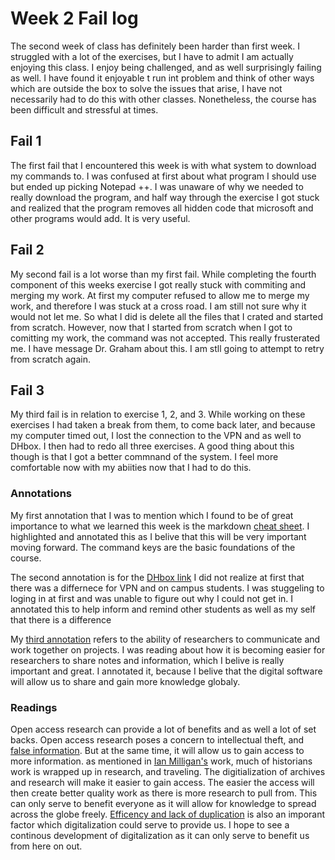 # Week 2 Fail log
The second week of class has definitely been harder than first week. I struggled with a lot of the exercises, but I have to admit I am actually enjoying this class. I enjoy being challenged, and as well surprisingly failing as well. I have found it enjoyable t run int problem and think of other ways which are outside the box to solve the issues that arise, I have not necessarily had to do this with other classes. Nonetheless, the course has been difficult and stressful at times. 
## Fail 1
The first fail that I encountered this week is with what system to download my commands to. I was confused at first about what program I should use but ended up picking Notepad ++. I was unaware of why we needed to really download the program, and half way through the exercise I got stuck and realized that the program removes all hidden code that microsoft and other programs would add. It is very useful.

## Fail 2
My second fail is a lot worse than my first fail. While completing the fourth component of this weeks exercise I got really stuck with commiting and merging my work. At first my computer refused to allow me to merge my work, and therefore I was stuck at a cross road. I am still not sure why it would not let me. So what I did is delete all the files that I crated and started from scratch. However, now that I started from scratch when I got to comitting my work, the command was not accepted. This really frusterated me. I have message Dr. Graham about this. I am stll going to attempt to retry from scratch again. 

## Fail 3
My third fail is in relation to exercise 1, 2, and 3. While working on these exercises I had taken a break from them, to come back later, and because my computer timed out, I lost the connection to the VPN and as well to DHbox. I then had to redo all three exercises. A good thing about this though is that I got a better commnand of the system. I feel more comfortable now with my abiities now that I had to do this. 

### Annotations
My first annotation that I was to mention which I found to be of great importance to what we learned this week is the markdown [cheat sheet](https://hyp.is/DX0Ouni3Eem8fJN4g5zeRw/github.com/adam-p/markdown-here/wiki/Markdown-Cheatsheet). I highlighted and annotated this as I belive that this will be very important moving forward. The command keys are the basic foundations of the course.

The second annotation is for the [DHbox link](https://hyp.is/FAmHcnjVEem8l7tujkpj2w/workbook.craftingdigitalhistory.ca/module-1/Exercises/) I did not realize at first that there was a differnece for VPN and on campus students. I was stuggeling to loging in at first and was unable to figure out why I could not get in. I annotated this to help inform and remind other students as well as my self that there is a difference

My [third annotation](https://hyp.is/g4mf9Hi0EemM6ENXxrZ-8g/workbook.craftingdigitalhistory.ca/module-1/Open-Access-Research/) refers to the ability of researchers to communicate and work together on projects. I was reading about how it is becoming easier for researchers to share notes and information, which I belive is really important and great. I annotated it, because I belive that the digital software will allow us to share and gain more knowledge globaly. 

### Readings

Open access research can provide a lot of benefits and as well a lot of set backs. Open access research poses a concern to intellectual theft, and [false information](https://hyp.is/q-luyntwEemp4KtOFsgx7g/www.trevorowens.org/2008/03/sunrise-on-methodology-and-radical-transparency-of-sources-in-historical-writing/). But at the same time, it will allow us to gain access to more information. as mentioned in [Ian Milligan's](https://hyp.is/pC08NmKnEeePs9sdt7KB6Q/ianmilligan.ca/2014/10/23/sshrcs-research-data-archiving-policy-and-historians/) work, much of historians work is wrapped up in research, and traveling. The digitialization of archives and research will make it easier to gain access. The easier the access will then create better quality work as there is more research to pull from. This can only serve to benefit everyone as it will allow for knowledge to spread across the globe freely. [Efficency and lack of duplication](https://hyp.is/KhJgbntwEem-CLvIgiJm8g/ianmilligan.ca/2014/10/23/sshrcs-research-data-archiving-policy-and-historians/) is also an imporant factor which digitalization could serve to provide us. I hope to see a continous development of digitalization as it can only serve to benefit us from here on out. 
